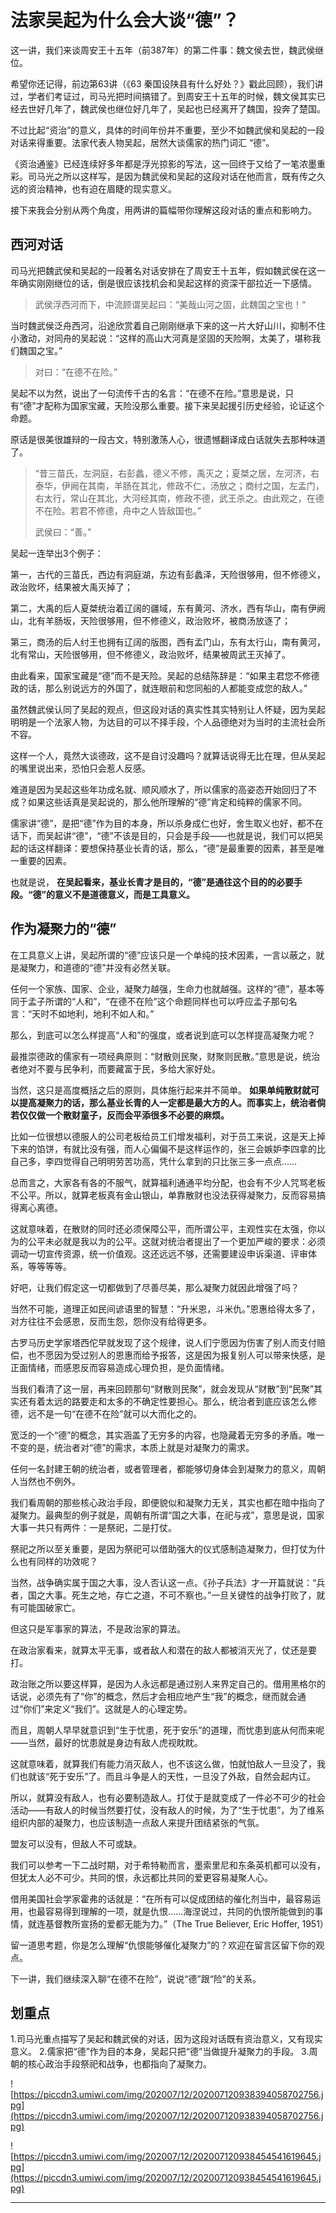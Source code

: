 # 法家吴起为什么会大谈“德”？

这一讲，我们来谈周安王十五年（前387年）的第二件事：魏文侯去世，魏武侯继位。

希望你还记得，前边第63讲（《63 秦国设陕县有什么好处？》戳此回顾），我们讲过，学者们考证过，司马光把时间搞错了。到周安王十五年的时候，魏文侯其实已经去世好几年了，魏武侯也继位好几年了，吴起也已经离开了魏国，投奔了楚国。

不过比起“资治”的意义，具体的时间年份并不重要，至少不如魏武侯和吴起的一段对话来得重要。法家代表人物吴起，居然大谈儒家的热门词汇 “德”。

《资治通鉴》已经连续好多年都是浮光掠影的写法，这一回终于又给了一笔浓墨重彩。司马光之所以这样写，是因为魏武侯和吴起的这段对话在他而言，既有传之久远的资治精神，也有迫在眉睫的现实意义。

接下来我会分别从两个角度，用两讲的篇幅带你理解这段对话的重点和影响力。

## 西河对话

司马光把魏武侯和吴起的一段著名对话安排在了周安王十五年，假如魏武侯在这一年确实刚刚继位的话，倒是很应该找机会和吴起这样的资深干部拉近一下感情。

> 武侯浮西河而下，中流顾谓吴起曰：“美哉山河之固，此魏国之宝也！“

当时魏武侯泛舟西河，沿途欣赏着自己刚刚继承下来的这一片大好山川，抑制不住小激动，对同舟的吴起说：“这样的高山大河真是坚固的天险啊，太美了，堪称我们魏国之宝。”

> 对曰：“在德不在险。”

吴起不以为然，说出了一句流传千古的名言：“在德不在险。”意思是说，只有“德”才配称为国家宝藏，天险没那么重要。接下来吴起援引历史经验，论证这个命题。

原话是很美很雄辩的一段古文，特别激荡人心，很遗憾翻译成白话就失去那种味道了。

> “昔三苗氏，左洞庭，右彭蠡，德义不修，禹灭之；夏桀之居，左河济，右泰华，伊阙在其南，羊肠在其北，修政不仁，汤放之；商纣之国，左孟门，右太行，常山在其北，大河经其南，修政不德，武王杀之。由此观之，在德不在险。若君不修德，舟中之人皆敌国也。”
> 
> 武侯曰：“善。”

吴起一连举出3个例子：

第一，古代的三苗氏，西边有洞庭湖，东边有彭蠡泽，天险很够用，但不修德义，政治败坏，结果被大禹灭掉了；

第二，大禹的后人夏桀统治着辽阔的疆域，东有黄河、济水，西有华山，南有伊阙山，北有羊肠坂，天险很够用，但不修德义，政治败坏，被商汤放逐了；

第三，商汤的后人纣王也拥有辽阔的版图，西有孟门山，东有太行山，南有黄河，北有常山，天险很够用，但不修德义，政治败坏，结果被周武王灭掉了。

由此看来，国家宝藏是“德”而不是天险。吴起的总结陈辞是：“如果主君您不修德政的话，那么别说远方的外国了，就连眼前和您同船的人都能变成您的敌人。”

虽然魏武侯认同了吴起的观点，但这段对话的真实性其实特别让人怀疑，因为吴起明明是一个法家人物，为达目的可以不择手段，个人品德绝对为当时的主流社会所不容。

这样一个人，竟然大谈德政，这不是自讨没趣吗？就算话说得无比在理，但从吴起的嘴里说出来，恐怕只会惹人反感。

难道是因为吴起这些年功成名就、顺风顺水了，所以儒家的高姿态开始回归了不成？如果这些话真是吴起说的，那么他所理解的“德”肯定和纯粹的儒家不同。

儒家讲“德”，是把“德”作为目的本身，所以杀身成仁也好，舍生取义也好，都不在话下，而吴起讲“德”，“德”不该是目的，只会是手段——也就是说，我们可以把吴起的话这样翻译：要想保持基业长青的话，那么，“德”是最重要的因素，甚至是唯一重要的因素。

也就是说， **在吴起看来，基业长青才是目的，“德”是通往这个目的的必要手段。“德”的意义不是道德意义，而是工具意义。**

## 作为凝聚力的“德”

在工具意义上讲，吴起所谓的“德”应该只是一个单纯的技术因素，一言以蔽之，就是凝聚力，和道德的“德”并没有必然关联。

任何一个家族、国家、企业，凝聚力越强，生命力也就越强。这样的“德”，基本等同于孟子所谓的“人和”，“在德不在险”这个命题同样也可以呼应孟子那句名言：“天时不如地利，地利不如人和。”

那么，到底可以怎么样提高“人和”的强度，或者说到底可以怎样提高凝聚力呢？

最推崇德政的儒家有一项经典原则：“财散则民聚，财聚则民散。”意思是说，统治者绝对不要与民争利，而要藏富于民，多给大家好处。

当然，这只是高度概括之后的原则，具体施行起来并不简单。 **如果单纯散财就可以提高凝聚力的话，那么基业长青的人一定都是最大方的人。而事实上，统治者倘若仅仅做一个散财童子，反而会平添很多不必要的麻烦。**

比如一位很想以德服人的公司老板给员工们增发福利，对于员工来说，这是天上掉下来的馅饼，有就比没有强，而人心偏偏不是这样运作的，张三会嫉妒李四拿的比自己多，李四觉得自己明明劳苦功高，凭什么拿到的只比张三多一点点……

总而言之，大家各有各的不服气，就算福利通通平均分配，也会有不少人咒骂老板不公平。所以，就算老板真有金山银山，单靠散财也没法获得凝聚力，反而容易搞得离心离德。

这就意味着，在散财的同时还必须保障公平，而所谓公平，主观性实在太强，你以为的公平未必就是我以为的公平。这就对统治者提出了一个更加严峻的要求：必须调动一切宣传资源，统一价值观。这还远远不够，还需要建设申诉渠道、评审体系，等等等等。

好吧，让我们假定这一切都做到了尽善尽美，那么凝聚力就因此增强了吗？

当然不可能，道理正如民间谚语里的智慧：“升米恩，斗米仇。”恩惠给得太多了，对方往往不会感恩，反而生怨，怨你没有给得更多。

古罗马历史学家塔西佗早就发现了这个规律，说人们宁愿因为伤害了别人而支付赔偿，也不愿因为受过别人的恩惠而给予报答，这是因为报复别人可以带来快感，是正面情绪，而感恩反而容易造成心理负担，是负面情绪。

当我们看清了这一层，再来回顾那句“财散则民聚”，就会发现从“财散”到“民聚”其实还有着太远的路要走和太多的不确定性要担心。那么，统治者到底应该怎么修德，远不是一句“在德不在险”就可以大而化之的。

宽泛的一个“德”的概念，其实涵盖了无穷多的内容，也隐藏着无穷多的矛盾。唯一不变的是，统治者对“德”的需求，本质上就是对凝聚力的需求。

任何一名封建王朝的统治者，或者管理者，都能够切身体会到凝聚力的意义，周朝人当然也不例外。

我们看周朝的那些核心政治手段，即便貌似和凝聚力无关，其实也都在暗中指向了凝聚力。最典型的例子就是，周朝有所谓“国之大事，在祀与戎”，意思是说，国家大事一共只有两件：一是祭祀，二是打仗。

祭祀之所以至关重要，是因为祭祀可以借助强大的仪式感制造凝聚力，但打仗为什么也有同样的功效呢？

当然，战争确实属于国之大事，没人否认这一点。《孙子兵法》才一开篇就说：“兵者，国之大事。死生之地，存亡之道，不可不察也。”一旦关键性的战争打败了，就有可能国破家亡。

但这只是军事家的算法，不是政治家的算法。

在政治家看来，就算太平无事，或者敌人和潜在的敌人都被消灭光了，仗还是要打。

政治账之所以要这样算，是因为人永远都是通过别人来界定自己的。借用黑格尔的话说，必须先有了“你”的概念，然后才会相应地产生“我”的概念，继而就会通过“你们”来定义“我们”。这就是人的心理定势。

而且，周朝人早早就意识到“生于忧患，死于安乐”的道理，而忧患到底从何而来呢——当然，最好的忧患就是身边有敌人虎视眈眈。

这就意味着，就算我们有能力消灭敌人，也不该这么做，怕就怕敌人一旦没了，我们也就该“死于安乐”了。而且斗争是人的天性，一旦没了外敌，自然会起内讧。

所以，就算没有敌人，也有必要制造敌人。打仗于是就变成了一件必不可少的社会活动——有敌人的时候当然要打仗，没有敌人的时候，为了“生于忧患”，为了维系组织内部的凝聚力，也应该制造一点敌人来提升团结紧张的气氛。

盟友可以没有，但敌人不可或缺。

我们可以参考一下二战时期，对于希特勒而言，墨索里尼和东条英机都可以没有，但犹太人必不可少。共同的恨，永远都比共同的爱更容易凝聚人心。

借用美国社会学家霍弗的话就是：“在所有可以促成团结的催化剂当中，最容易运用，也最容易得到理解的一项，就是仇恨……海涅说过，共同的仇恨所能做到的事情，就连基督教所宣扬的爱都无能为力。”（The True Believer, Eric Hoffer, 1951）

留一道思考题，你是怎么理解“仇恨能够催化凝聚力”的？欢迎在留言区留下你的观点。

下一讲，我们继续深入聊“在德不在险”，说说“德”跟“险”的关系。

## 划重点

1.司马光重点描写了吴起和魏武侯的对话，因为这段对话既有资治意义，又有现实意义。
2.儒家把“德”作为目的本身，吴起只把“德”当做提升凝聚力的手段。
3.周朝的核心政治手段祭祀和战争，也都指向了凝聚力。

![https://piccdn3.umiwi.com/img/202007/12/202007120938394058702756.jpg](https://piccdn3.umiwi.com/img/202007/12/202007120938394058702756.jpg)

![https://piccdn3.umiwi.com/img/202007/12/202007120938454541619645.jpg](https://piccdn3.umiwi.com/img/202007/12/202007120938454541619645.jpg)

---
